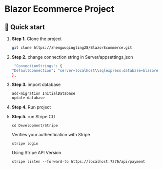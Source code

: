 # Blazor Ecommerce Project


## 🚀 Quick start

1.  **Step 1.**
    Clone the project
    ```sh
    git clone https://zhengwuqingling28/BlazorEcommerce.git
    ```
1.  **Step 2.**
    change connection string in Server/appsettings.json
    ```sh
     "ConnectionStrings": {
    "DefaultConnection": "server=localhost\\sqlexpress;database=blazorecommerce;trusted_connection=true"
    },
    ```
 1. **Step 3.**
    import database
    ```sh
    add-migration InitialDatabase
    update-database
    ```
1.  **Step 4.**
    Run project

1. **Step 5.**
    run Stripe CLI
    ```she
    cd Development/Stripe
    ```
    Verifies your authentication with Stripe
    ```she
    stripe login
    ```
    Using Stripe API Version
    ```she
    stripe listen --forward-to https://localhost:7276/api/payment
    ```

